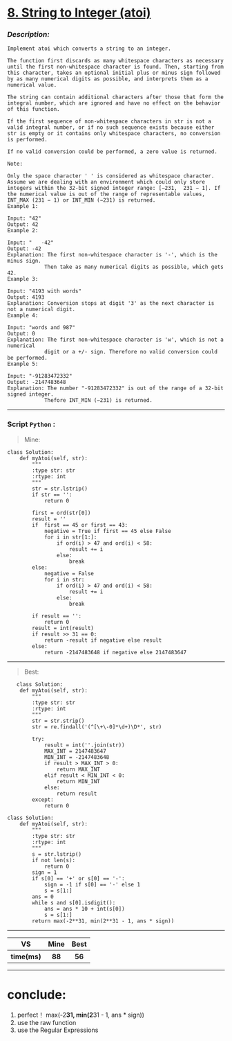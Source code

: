 
#  **[ 8. String to Integer (atoi)](https://leetcode.com/problems/string-to-integer-atoi/description/)**

### *Description:*

    Implement atoi which converts a string to an integer.

    The function first discards as many whitespace characters as necessary until the first non-whitespace character is found. Then, starting from this character, takes an optional initial plus or minus sign followed by as many numerical digits as possible, and interprets them as a numerical value.

    The string can contain additional characters after those that form the integral number, which are ignored and have no effect on the behavior of this function.

    If the first sequence of non-whitespace characters in str is not a valid integral number, or if no such sequence exists because either str is empty or it contains only whitespace characters, no conversion is performed.

    If no valid conversion could be performed, a zero value is returned.

    Note:

    Only the space character ' ' is considered as whitespace character.
    Assume we are dealing with an environment which could only store integers within the 32-bit signed integer range: [−231,  231 − 1]. If the numerical value is out of the range of representable values, INT_MAX (231 − 1) or INT_MIN (−231) is returned.
    Example 1:

    Input: "42"
    Output: 42
    Example 2:

    Input: "   -42"
    Output: -42
    Explanation: The first non-whitespace character is '-', which is the minus sign.
                Then take as many numerical digits as possible, which gets 42.
    Example 3:

    Input: "4193 with words"
    Output: 4193
    Explanation: Conversion stops at digit '3' as the next character is not a numerical digit.
    Example 4:

    Input: "words and 987"
    Output: 0
    Explanation: The first non-whitespace character is 'w', which is not a numerical 
                digit or a +/- sign. Therefore no valid conversion could be performed.
    Example 5:

    Input: "-91283472332"
    Output: -2147483648
    Explanation: The number "-91283472332" is out of the range of a 32-bit signed integer.
                Thefore INT_MIN (−231) is returned.
---


### Script `Python` :

> Mine:
```
class Solution:
    def myAtoi(self, str):
        """
        :type str: str
        :rtype: int
        """
        str = str.lstrip()
        if str == '':
            return 0
              
        first = ord(str[0])
        result = ''
        if  first == 45 or first == 43:
            negative = True if first == 45 else False
            for i in str[1:]:
                if ord(i) > 47 and ord(i) < 58:
                    result += i
                else:
                    break
        else:
            negative = False
            for i in str:
                if ord(i) > 47 and ord(i) < 58:
                    result += i
                else:
                    break

        if result == '':
            return 0
        result = int(result)
        if result >> 31 == 0:
            return -result if negative else result
        else:
            return -2147483648 if negative else 2147483647

```
___

                        
> Best:
```
   class Solution:
    def myAtoi(self, str):
        """
        :type str: str
        :rtype: int
        """
        str = str.strip()
        str = re.findall('(^[\+\-0]*\d+)\D*', str)

        try:
            result = int(''.join(str))
            MAX_INT = 2147483647
            MIN_INT = -2147483648
            if result > MAX_INT > 0:
                return MAX_INT
            elif result < MIN_INT < 0:
                return MIN_INT
            else:
                return result
        except:
            return 0

```
```
class Solution:
    def myAtoi(self, str):
        """
        :type str: str
        :rtype: int
        """
        s = str.lstrip()
        if not len(s):
            return 0
        sign = 1
        if s[0] == '+' or s[0] == '-':
            sign = -1 if s[0] == '-' else 1
            s = s[1:]
        ans = 0
        while s and s[0].isdigit():
            ans = ans * 10 + int(s[0])
            s = s[1:]
        return max(-2**31, min(2**31 - 1, ans * sign))
```
___
 

<table>
  <tr>
    <th>VS</th>
    <th>Mine</th>
    <th>Best</th>
  </tr>
    <tr>
    <th>time(ms)</th>
    <th>88</th>
    <th>56</th>
  </tr>
<table>

___

# conclude:
1. perfect！  max(-2**31, min(2**31 - 1, ans * sign))
2. use the raw function 
3. use the Regular Expressions




        

